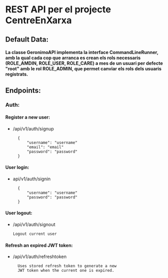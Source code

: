 # REST API per el projecte CentreEnXarxa


## Default Data:

#### La classe GeronimoAPI implementa la interface CommandLineRunner, amb la qual cada cop que arranca es crean els rols necessaris (ROLE_AMDIN, ROLE_USER, ROLE_CARE) a mes de un usuari per defecte "root" amb le rol ROLE_ADMIN, que permet canviar els rols dels usuaris registrats.

## Endpoints:

### Auth:

#### Register a new user:

* /api/v1/auth/signup

        {
            "username": "username"
            "email": "email"
            "password": "password"
        }

#### User login:

* api/v1/auth/signin

        {
            "username": "username"
            "password": "password"
        }

#### User logout:

* /api/v1/auth/signout

      Logout current user

#### Refresh an expired JWT token:

* /api/v1/auth/refreshtoken
   
        Uses stored refresh token to generate a new 
        JWT token when the current one is expired.

    


    
    